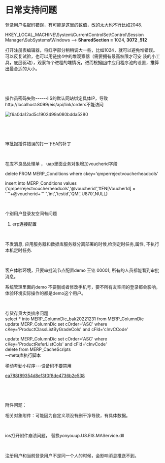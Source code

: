 # 日常支持问题

登录用户名密码错误，有可能是这里的数值，改的太大也不行比如2048.

HKEY_LOCAL_MACHINE\System\CurrentControlSet\Control\Session Manager\SubSystems\Windows –> **SharedSection =** 1024, **3072** ,**512**

打开注册表编辑器，将红字部分稍稍调大一些，比如1024，就可以避免堆错误。可以反复试验，也可以用链接4中的堆观察器（需要拥有最高权限才可安 装的小工具，底层驱动），观察每个进程的堆情况，进而根据[IIS](https://so.csdn.net/so/search?q=IIS&spm=1001.2101.3001.7020)中应用程序池的设置，推算出最合适的大小。

‍

‍

操作员密码失败------IIS的默认网站绑定具体IP，导致http://localhost:8099/eis/api/link/orders不能访问

![f6a0da12ad5c1902499a080bdda5280](f6a0da12ad5c1902499a080bdda5280-20220908155103-oa52u5o.png)​

‍

‍

审批报插件错误的打一下EA的补丁

‍

在库不良品处理单   ，  uap里面业务对象增加voucherid字段

delete FROM MERP_Conditions where ckey='qmperrejectvoucherheadcols'

insert into MERP_Conditions values ('qmperrejectvoucherheadcols','@voucherid','#FN[VoucherId] = ''''+@voucherid+''''','int','testid','QM','U870',NULL)

‍

个别用户登录友空间有问题

1. erp连接配置

‍

不发消息, 应用服务器和数据库服务器分离部署的时候,检测定时任务,属性, 不执行本机定时任务.

‍

客户体验环境，只要审批流节点配置demo 王铭 00001, 所有的人员都能看到审批消息。

系统管理里面的demo  不要删或者修改手机号，要不所有友空间的登录都会影响，体验环境实际操作的都是demo这个用户。

‍

存货存货大类排序问题  
select * into MERP_ColumnDic_bak20221231 from MERP_ColumnDic  
update MERP_ColumnDic set cOrder='ASC' where cKey='ProductClassListByGradeCols' and cFld='cInvCCode'

update MERP_ColumnDic set cOrder='ASC' where cKey='ProductReferListCols' and cFld='cInvCode'  
delete from MERP_CacheScripts  
--meta库执行脚本

移动考勤小程序---设备码不要禁用

[ea788f89354d8ef3f0f8de4736b2e538](http://m.yonyouup.com/#)

‍

‍

附件问题：

相关对象附件：可能因为自定义项没有删干净导致，有具体数据。

‍

ios打开附件崩溃问题，  替换yonyouup.U8.EIS.MAService.dll

‍

注册用户和当前登录用户不是同一个人的时候，会影响消息推送不到。

‍
